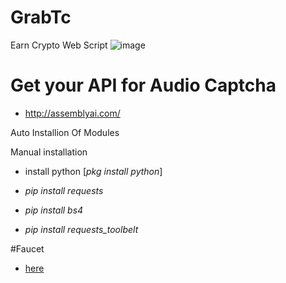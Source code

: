 # GrabTc

Earn Crypto Web Script
![image](xxxx)

# Get your API for Audio Captcha
  - http://assemblyai.com/

Auto Installion Of Modules

Manual installation

 - install python [_pkg install python_]

 - _pip install requests_

 - _pip install bs4_

 - _pip install requests_toolbelt_

#Faucet
 - [here](https://rushbitcoin.com)
